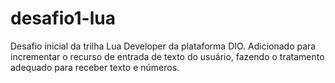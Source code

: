 # desafio1-lua

Desafio inicial da trilha Lua Developer da plataforma DIO.
Adicionado para incrementar o recurso de entrada de texto do usuário, fazendo o tratamento adequado para receber texto e números.
